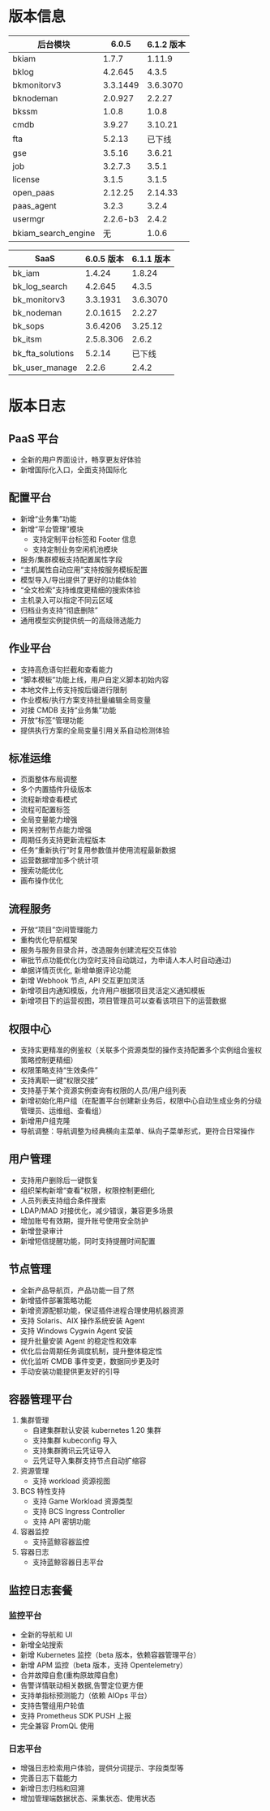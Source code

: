 # 版本信息
|后台模块|6.0.5|6.1.2 版本|
|---|---|---|
|bkiam|1.7.7|1.11.9|
|bklog|4.2.645|4.3.5|
|bkmonitorv3|3.3.1449|3.6.3070|
|bknodeman|2.0.927|2.2.27|
|bkssm|1.0.8|1.0.8|
|cmdb|3.9.27|3.10.21|
|fta|5.2.13|已下线|
|gse|3.5.16|3.6.21|
|job|3.2.7.3|3.5.1|
|license|3.1.5|3.1.5|
|open_paas|2.12.25|2.14.33|
|paas_agent|3.2.3|3.2.4|
|usermgr|2.2.6-b3|2.4.2|
|bkiam_search_engine|无|1.0.6|

|SaaS|6.0.5 版本|6.1.1 版本|
|---|---|---|
|bk_iam|1.4.24|1.8.24|
|bk_log_search|4.2.645|4.3.5|
|bk_monitorv3|  3.3.1931|3.6.3070|
|bk_nodeman|2.0.1615|2.2.27|
|bk_sops|3.6.4206|3.25.12|
|bk_itsm|2.5.8.306|2.6.2|
|bk_fta_solutions|5.2.14|已下线|
|bk_user_manage|2.2.6|2.4.2|

# 版本日志

## PaaS 平台

- 全新的用户界面设计，畅享更友好体验
- 新增国际化入口，全面支持国际化

## 配置平台

- 新增“业务集”功能
- 新增“平台管理”模块
  - 支持定制平台标签和 Footer 信息
  - 支持定制业务空闲机池模块
- 服务/集群模板支持配置属性字段
- “主机属性自动应用”支持按服务模板配置
- 模型导入/导出提供了更好的功能体验
- “全文检索”支持维度更精细的搜索体验
- 主机录入可以指定不同云区域
- 归档业务支持“彻底删除”
- 通用模型实例提供统一的高级筛选能力

## 作业平台

- 支持高危语句拦截和查看能力
- “脚本模板”功能上线，用户自定义脚本初始内容
- 本地文件上传支持按后缀进行限制
- 作业模板/执行方案支持批量编辑全局变量
- 对接 CMDB 支持“业务集”功能
- 开放“标签”管理功能
- 提供执行方案的全局变量引用关系自动检测体验

## 标准运维

- 页面整体布局调整
- 多个内置插件升级版本
- 流程新增查看模式
- 流程可配置标签
- 全局变量能力增强
- 网关控制节点能力增强
- 周期任务支持更新流程版本
- 任务“重新执行”时复⽤参数值并使⽤流程最新数据
- 运营数据增加多个统计项
- 搜索功能优化
- 画布操作优化

## 流程服务

- 开放“项目”空间管理能力
- 重构优化导航框架
- 服务与服务目录合并，改造服务创建流程交互体验
- 审批节点功能优化(为空时支持自动跳过，为申请人本人时自动通过)
- 单据详情页优化, 新增单据评论功能
- 新增 Webhook 节点, API 交互更加灵活
- 新增项目内通知模版，允许用户根据项目灵活定义通知模板
- 新增项目下的运营视图，项目管理员可以查看该项目下的运营数据

## 权限中心

- 支持实更精准的例鉴权（关联多个资源类型的操作支持配置多个实例组合鉴权策略控制更精细）
- 权限策略支持“生效条件”
- 支持离职一键“权限交接”
- 支持基于某个资源实例查询有权限的人员/用户组列表
- 新增初始化用户组（在配置平台创建新业务后，权限中心自动生成业务的分级管理员、运维组、查看组）
- 新增用户组克隆
- 导航调整：导航调整为经典横向主菜单、纵向子菜单形式，更符合日常操作

## 用户管理

- 支持用户删除后一键恢复
- 组织架构新增“查看”权限，权限控制更细化
- 人员列表支持组合条件搜索
- LDAP/MAD 对接优化，减少错误，兼容更多场景
- 增加账号有效期，提升账号使用安全防护
- 新增登录审计
- 新增短信提醒功能，同时支持提醒时间配置

## 节点管理

- 全新产品导航页，产品功能一目了然
- 新增插件部署策略功能
- 新增资源配额功能，保证插件进程合理使用机器资源
- 支持 Solaris、AIX 操作系统安装 Agent
- 支持 Windows Cygwin Agent 安装
- 提升批量安装 Agent 的稳定性和效率
- 优化后台周期任务调度机制，提升整体稳定性
- 优化监听 CMDB 事件变更，数据同步更及时
- 手动安装功能提供更友好的引导

## 容器管理平台
1. 集群管理
    - 自建集群默认安装 kubernetes 1.20 集群
    - 支持集群 kubeconfig 导入
    - 支持集群腾讯云凭证导入
    - 云凭证导入集群支持节点自动扩缩容
2. 资源管理
    - 支持 workload 资源视图
3. BCS 特性支持
    - 支持 Game Workload 资源类型
    - 支持 BCS Ingress Controller
    - 支持 API 密钥功能
4. 容器监控
    - 支持蓝鲸容器监控
5. 容器日志
    - 支持蓝鲸容器日志平台

## 监控日志套餐

### 监控平台

- 全新的导航和 UI
- 新增全站搜索
- 新增 Kubernetes 监控（beta 版本，依赖容器管理平台）
- 新增 APM 监控（beta 版本，支持 Opentelemetry）
- 合并故障自愈(重构原故障自愈)
- 告警详情联动相关数据,告警定位更方便
- 支持单指标预测能力（依赖 AIOps 平台）
- 支持告警组用户轮值
- 支持 Prometheus SDK PUSH 上报
- 完全兼容 PromQL 使用

### 日志平台

- 增强日志检索用户体验，提供分词提示、字段类型等
- 完善日志下载能力
- 新增日志归档和回溯
- 增加管理端数据状态、采集状态、使用状态